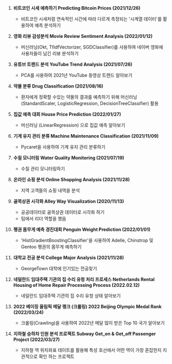  

1. **비트코인 시세 예측하기 Predicting Bitcoin Prices (2021/12/26)** 
   - 비트코인 시세처럼 연속적인 시간에 따라 다르게 측정되는 '시계열 데이터'를 활용하여 예측 분석하기 


2. **영화 리뷰 감성분석 Movie Review Sentiment Analysis (2022/01/12)**
   - 머신러닝(Okt, TfidfVectorizer, SGDClassifier)를 사용하여 네이버 영화에 사용자들이 남긴 리뷰 분석하기 


3. **유튜브 트렌드 분석 YouTube Trend Analysis (2021/07/26)**
   - PCA를 사용하여 2021년 YouTube 동영상 트렌드 알아보기 

4. **약물 분류  Drug Classification (2021/08/16)**
   - 환자에게 정확할 수있는 약물의 결과를 예측하기 위해 머신러닝 (StandardScaler, LogisticRegression, DecisionTreeClassifier) 활용 


5. **집값 예측 대회 House Price Prediction (2022/01/27)** 
   - 머신러닝 (LinearRegression) 으로 집값 예측 알아보기 


6. **기계 유지 관리 분류 Machine Maintenance Classification (2021/11/09)**
   - Pycaret을 사용하여 기계 유지 관리 분류하기 


7. **수질 모니터링 Water Quality Monitoring (2021/07/19)**
   - 수질 관리 모니터링하기 


8. **온라인 쇼핑 분석 Online Shopping Analysis (2021/11/28)** 
   - 지역 고객들의 쇼핑 내역을 분석


9. **골목상권 시각화 Alley Way Visualization  (2020/11/13)** 
   - 공공데이터로 골목상권 데이터로 시각화 하기 
   - 팀에서 리더 역할을 했음 


10. **펭권 몸무게 예측 경진대회 Penguin Weight Prediction (2022/01/01)** 
    - 'HistGradientBoostingClassifier'을 사용하여 Adelle, Chinstrop 및 Gentoo 펭권의 몸무게 예측하기 

11. **대학교 전공 분석 College Major Analysis (2021/11/28)**
    - GeorgeTown 대학에 인기있는 전공찾기 

12. **네덜란드 임대주택 기관의 집 수리 유청 처리 프로세스 Netherlands Rental Housing of Home Repair Processing Process (2022.02.12)**
    - 네덜란드 임대주택 기관의 집 수리 유청 상태 알아보기 

13. **2022 베이징 올림픽 메달 랭크 (크롤링) 2022 Beijing Olympic Medal Rank (2022/03/24)**
    - 크롤링(Crawling)을 사용하여 2022년 메달 많이 받은 Top 10 국가 알아보기 

15. **지하철 승하차 인원 분석 프로젝트 Subway Get_on & Get_off Passenger Project (2022/03/27)**
    - 지하철 역 위치좌표 데이트를 활용해 특성 호선에서 어떤 역이 가장 혼잡한지 지관적으로 확인 하는 프로젝트 
